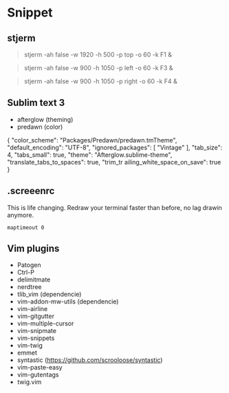 # Snippet

## stjerm

> stjerm -ah false -w 1920 -h 500 -p top -o 60 -k F1 &

> stjerm -ah false -w 900 -h 1050 -p left -o 60 -k F3 &

> stjerm -ah false -w 900 -h 1050 -p right -o 60 -k F4 &

## Sublim text 3

 * afterglow (theming)
 * predawn (color)

{
    "color_scheme": "Packages/Predawn/predawn.tmTheme",
    "default_encoding": "UTF-8",
    "ignored_packages":
    [
    "Vintage"
    ],
    "tab_size": 4,
    "tabs_small": true,
    "theme": "Afterglow.sublime-theme",
    "translate_tabs_to_spaces": true,
    "trim_tr
    ailing_white_space_on_save": true
}

##  .screeenrc

This is life changing. Redraw your terminal faster than before, no lag drawin anymore.

```
maptimeout 0
```

## Vim plugins 

* Patogen
* Ctrl-P
* delimitmate
* nerdtree
* tlib_vim (dependencie)
* vim-addon-mw-utils (dependencie)
* vim-airline
* vim-gitgutter
* vim-multiple-cursor
* vim-snipmate
* vim-snippets
* vim-twig
* emmet
* syntastic (https://github.com/scrooloose/syntastic)
* vim-paste-easy
* vim-gutentags
* twig.vim
